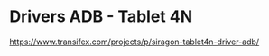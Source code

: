 Drivers ADB - Tablet 4N
=======================


https://www.transifex.com/projects/p/siragon-tablet4n-driver-adb/
